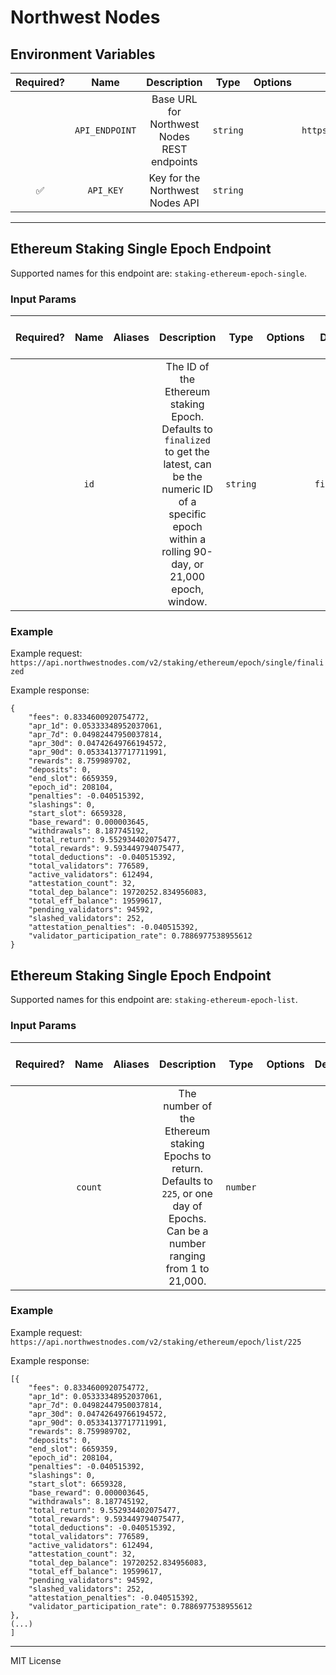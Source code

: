 # Northwest Nodes

## Environment Variables

| Required? |      Name      |                 Description                 |   Type   | Options |               Default               |
| :-------: | :------------: | :-----------------------------------------: | :------: | :-----: | :---------------------------------: |
|           | `API_ENDPOINT` | Base URL for Northwest Nodes REST endpoints | `string` |         | `https://api.northwestnodes.com/v2` |
|    ✅     |   `API_KEY`    |       Key for the Northwest Nodes API       | `string` |         |                                     |

---

## Ethereum Staking Single Epoch Endpoint

Supported names for this endpoint are: `staking-ethereum-epoch-single`.

### Input Params

| Required? | Name | Aliases |                                                                                 Description                                                                                  |   Type   | Options |   Default   | Depends On | Not Valid With |
| :-------: | :--: | :-----: | :--------------------------------------------------------------------------------------------------------------------------------------------------------------------------: | :------: | :-----: | :---------: | :--------: | :------------: |
|           | `id` |         | The ID of the Ethereum staking Epoch. Defaults to `finalized` to get the latest, can be the numeric ID of a specific epoch within a rolling 90-day, or 21,000 epoch, window. | `string` |         | `finalized` |

### Example

Example request: `https://api.northwestnodes.com/v2/staking/ethereum/epoch/single/finalized`

Example response:

```
{
    "fees": 0.8334600920754772,
    "apr_1d": 0.05333348952037061,
    "apr_7d": 0.04982447950037814,
    "apr_30d": 0.04742649766194572,
    "apr_90d": 0.05334137717711991,
    "rewards": 8.759989702,
    "deposits": 0,
    "end_slot": 6659359,
    "epoch_id": 208104,
    "penalties": -0.040515392,
    "slashings": 0,
    "start_slot": 6659328,
    "base_reward": 0.000003645,
    "withdrawals": 8.187745192,
    "total_return": 9.552934402075477,
    "total_rewards": 9.593449794075477,
    "total_deductions": -0.040515392,
    "total_validators": 776589,
    "active_validators": 612494,
    "attestation_count": 32,
    "total_dep_balance": 19720252.834956083,
    "total_eff_balance": 19599617,
    "pending_validators": 94592,
    "slashed_validators": 252,
    "attestation_penalties": -0.040515392,
    "validator_participation_rate": 0.7886977538955612
}
```

## Ethereum Staking Single Epoch Endpoint

Supported names for this endpoint are: `staking-ethereum-epoch-list`.

### Input Params

| Required? |  Name   | Aliases |                                                               Description                                                               |   Type   | Options | Default | Depends On | Not Valid With |
| :-------: | :-----: | :-----: | :-------------------------------------------------------------------------------------------------------------------------------------: | :------: | :-----: | :-----: | :--------: | :------------: |
|           | `count` |         | The number of the Ethereum staking Epochs to return. Defaults to `225`, or one day of Epochs. Can be a number ranging from 1 to 21,000. | `number` |         |  `255`  |

### Example

Example request: `https://api.northwestnodes.com/v2/staking/ethereum/epoch/list/225`

Example response:

```
[{
    "fees": 0.8334600920754772,
    "apr_1d": 0.05333348952037061,
    "apr_7d": 0.04982447950037814,
    "apr_30d": 0.04742649766194572,
    "apr_90d": 0.05334137717711991,
    "rewards": 8.759989702,
    "deposits": 0,
    "end_slot": 6659359,
    "epoch_id": 208104,
    "penalties": -0.040515392,
    "slashings": 0,
    "start_slot": 6659328,
    "base_reward": 0.000003645,
    "withdrawals": 8.187745192,
    "total_return": 9.552934402075477,
    "total_rewards": 9.593449794075477,
    "total_deductions": -0.040515392,
    "total_validators": 776589,
    "active_validators": 612494,
    "attestation_count": 32,
    "total_dep_balance": 19720252.834956083,
    "total_eff_balance": 19599617,
    "pending_validators": 94592,
    "slashed_validators": 252,
    "attestation_penalties": -0.040515392,
    "validator_participation_rate": 0.7886977538955612
},
(...)
]
```

---

MIT License
